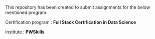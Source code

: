 This repository has been created to submit assignments for the below mentioned program : 

Certification program : **Full Stack Certification in Data Science**

Institute : **PWSkills**
